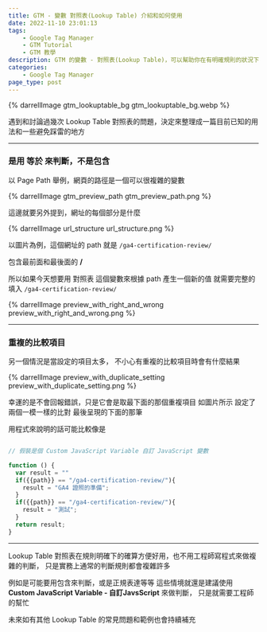 ```yaml
---
title: GTM - 變數 對照表(Lookup Table) 介紹和如何使用
date: 2022-11-10 23:01:13
tags:
    - Google Tag Manager
    - GTM Tutorial
    - GTM 教學
description: GTM 的變數 - 對照表(Lookup Table)，可以幫助你在有明確規則的狀況下改寫變數中的值，用來去蕪存菁或是直接改成想要的資料格式。只需要注意他的運算規則是等於(==)而不是包含
categories: 
    - Google Tag Manager
page_type: post
---
```

{% darrellImage gtm_lookuptable_bg gtm_lookuptable_bg.webp %}

遇到和討論過幾次 Lookup Table 對照表的問題，決定來整理成一篇目前已知的用法和一些避免踩雷的地方

---

### 是用 等於 來判斷，不是包含

以 Page Path 舉例，網頁的路徑是一個可以很複雜的變數

{% darrellImage gtm_preview_path gtm_preview_path.png %}

這邊就要另外提到，網址的每個部分是什麼

{% darrellImage url_structure url_structure.png %}

以圖片為例，這個網址的 path 就是
`/ga4-certification-review/`

包含最前面和最後面的 **/**

所以如果今天想要用 對照表 這個變數來根據 path 產生一個新的值
就需要完整的填入 
`/ga4-certification-review/`

{% darrellImage preview_with_right_and_wrong preview_with_right_and_wrong.png %}

---

### 重複的比較項目

另一個情況是當設定的項目太多，
不小心有重複的比較項目時會有什麼結果

{% darrellImage preview_with_duplicate_setting preview_with_duplicate_setting.png %}

幸運的是不會回報錯誤，只是它會是取最下面的那個重複項目
如圖片所示
設定了兩個一模一樣的比對
最後呈現的下面的那筆

用程式來說明的話可能比較像是
```javascript

// 假裝是個 Custom JavaScript Variable 自訂 JavaScript 變數

function () {
  var result = ""
  if({{path}} == "/ga4-certification-review/"){
    result = "GA4 證照的準備";
  }
  if({{path}} == "/ga4-certification-review/"){
    result = "測試";
  }
  return result;	
}
```

---

Lookup Table 對照表在規則明確下的確算方便好用，也不用工程師寫程式來做複雜的判斷，
只是實務上通常的判斷規則都會複雜許多

例如是可能要用包含來判斷，或是正規表達等等
這些情境就還是建議使用 **Custom JavaScript Variable - 自訂JavsScript** 來做判斷，
只是就需要工程師的幫忙

未來如有其他 Lookup Table 的常見問題和範例也會持續補充
